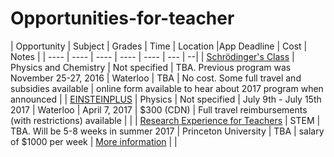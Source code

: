 # Opportunities-for-teacher

| Opportunity        | Subject |  Grades         | Time | Location |App Deadline  | Cost | Notes |
| ---- | ---- | ---- | ---- | ---- | --- | --|
| [Schrödinger's Class](https://uwaterloo.ca/institute-for-quantum-computing/programs/schrodingers-class) | Physics and Chemistry | Not specified | TBA. Previous program was November 25-27, 2016 | Waterloo | TBA | No cost. Some full travel and subsidies available | online form available to hear about 2017 program when announced |
| [EINSTEINPLUS](http://www.perimeterinstitute.ca/outreach/teachers/programs-and-opportunities/einsteinplus) | Physics | Not specified | July 9th - July 15th 2017 | Waterloo | April 7, 2017 | $300 (CDN) | Full travel reimbursements (with restrictions) available | |
| [Research Experience for Teachers](http://pccm.princeton.edu/education/ret-research-experience-teachers/program-structure) | STEM | TBA. Will be 5-8 weeks in summer 2017 | Princeton University | TBA | salary of $1000 per week | [More information](http://pccm.princeton.edu/education/teacher-programs) | |

